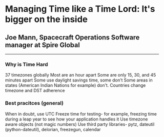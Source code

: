# Managing Time like a Time Lord: It's bigger on the inside
## Joe Mann, Spacecraft Operations Software manager at Spire Global
---

### Why is Time Hard
37 timezones globally
Most are an hour apart
Some are only 15, 30, and 45 minutes apart
Some use daylight savings time, some don't
Some areas in states (American Indian Nations for example) don't.
Countries change timezone and DST adherence

### Best pracitces (general)
When in doubt, use UTC
Freeze time for testing- for example, freezing time during a leap year to see how your application handles it
Use timezone aware objects (not magic numbers)
Use third party libraries- pytz, dateutil (python-dateutil), delorian, freezegun, calendar